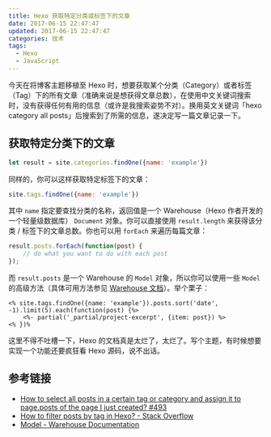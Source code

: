 ```yaml
---
title: Hexo 获取特定分类或标签下的文章
date: 2017-06-15 22:47:47
updated: 2017-06-15 22:47:47
categories: 技术
tags:
  - Hexo
  - JavaScript
---
```


今天在将博客主题移植至 Hexo 时，想要获取某个分类（Category）或者标签（Tag）下的所有文章（准确来说是想获得文章总数），在使用中文关键词搜索时，没有获得任何有用的信息（或许是我搜索姿势不对）。换用英文关键词「hexo category all posts」后搜索到了所需的信息，遂决定写一篇文章记录一下。

<!--more-->

## 获取特定分类下的文章

```javascript
let result = site.categories.findOne({name: 'example'})
```

同样的，你可以这样获取特定标签下的文章：

```javascript
site.tags.findOne({name: 'example'})
```

其中 `name` 指定要查找分类的名称，返回值是一个 Warehouse（Hexo 作者开发的一个轻量级数据库） `Document` 对象。你可以直接使用 `result.length` 来获得该分类 / 标签下的文章总数。你也可以用 `forEach` 来遍历每篇文章：

```javascript
result.posts.forEach(function(post) {
    // do what you want to do with each post
});
```

而 `result.posts` 是一个 Warehouse 的 `Model` 对象，所以你可以使用一些 `Model` 的高级方法（具体可用方法参见 [Warehouse 文档](https://zespia.tw/warehouse/Model.html)）。举个栗子：

```ejs
<% site.tags.findOne({name: 'example'}).posts.sort('date', -1).limit(5).each(function(post) {%>
	<%- partial('_partial/project-excerpt', {item: post}) %>
<% })%
```

这里不得不吐槽一下，Hexo 的文档真是太烂了，太烂了。写个主题，有时候想要实现一个功能还要疯狂看 Hexo 源码，说不出话。

## 参考链接

- [How to select all posts in a certain tag or category and assign it to page.posts of the page I just created? #493](https://github.com/hexojs/hexo/issues/493)
- [How to filter posts by tag in Hexo? - Stack Overflow](https://stackoverflow.com/questions/38998718/how-to-filter-posts-by-tag-in-hexo)
- [Model - Warehouse Documentation](https://zespia.tw/warehouse/Model.html)

